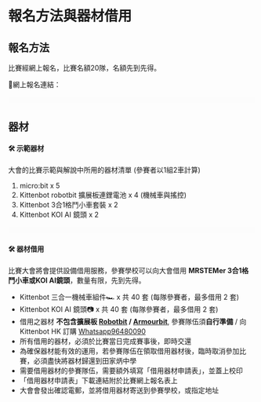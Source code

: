 # 報名方法與器材借用

## 報名方法

比賽經網上報名，比賽名額20隊，名額先到先得。

📝網上報名連結：

![](./images/HubSpacer5mm.png)

## 器材

#### 🛠 示範器材

大會的比賽示範與解說中所用的器材清單 (參賽者以1組2車計算)

1. micro:bit x 5
2. Kittenbot robotbit 擴展板連鋰電池 x 4 (機械車與搖控)
3. Kittenbot 3合1格鬥小車套裝 x 2
4. Kittenbot KOI AI 鏡頭 x 2

![](./images/HubSpacer5mm.png)

#### 🛠 器材借用 

比賽大會將會提供設備借用服務，參賽學校可以向大會借用 **MRSTEMer 3合1格鬥小車或KOI AI鏡頭**，數量有限，先到先得。

-  Kittenbot 三合一機械車組件🏎 x 共 40 套 (每隊參賽者，最多借用 2 套)
-  Kittenbot KOI AI 鏡頭📷 x 共 40 套 (每隊參賽者，最多借用 2 套)
-  借用之器材 **不包含擴展板 [Robotbit](https://kittenbothk.readthedocs.io/en/latest/Microbit_eboard/Robotbit/index.html)  / [Armourbit](https://kittenbothk.readthedocs.io/en/latest/functional_module/PWmodules/Armourbit.html)**, 參賽隊伍須**自行準備** / 向Kittenbot HK 訂購 [Whatsapp96480090]()
-  所有借用的器材，必須於比賽當日完成賽事後，即時交還
-  為確保器材能有效的運用，若參賽隊伍在領取借用器材後，臨時取消參加比賽，必須盡快將器材歸還到田家炳中學
-  需要借用器材的參賽隊伍，需要額外填寫「借用器材申請表」，並蓋上校印
- 「借用器材申請表」下載連結附於比賽網上報名表上
- 大會會發出確認電郵，並將借用器材寄送到參賽學校，或指定地址

